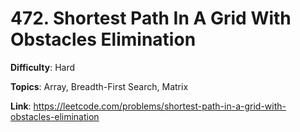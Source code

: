 # 472. Shortest Path In A Grid With Obstacles Elimination

**Difficulty**: Hard

**Topics**: Array, Breadth-First Search, Matrix

**Link**: https://leetcode.com/problems/shortest-path-in-a-grid-with-obstacles-elimination
